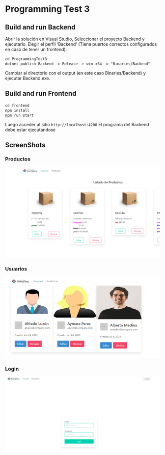 # Programming Test 3

## Build and run Backend

Abrir la solución en Visual Studio, Seleccionar el proyecto Backend y ejecutarlo.
Elegir el perfil 'Backend' (Tiene puertos correctos configurados en caso de tener un frontend).

```batch
cd ProgrammingTest3
dotnet publish Backend -c Release -r win-x64 -o "Binaries/Backend"
```

Cambiar al directorio con el output (en este caso Binaries/Backend) y ejecutar Backend.exe.

## Build and run Frontend

```batch
cd frontend
npm install
npm run start
```

Luego acceder al sitio ```http://localhost:4200```
El programa del Backend debe estar ejecutandose

## ScreenShots

### Productos

![Screenshot](Screenshots/screenshot1.png)

### Usuarios
![Screenshot](Screenshots/screenshot2.png)

### Login
![Screenshot](Screenshots/screenshot3.png)
